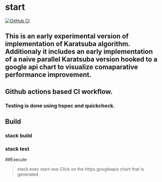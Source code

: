 # start
[![GitHub CI](https://github.com/ThreeEyedGod/Start/workflows/CI/badge.svg)](https://github.com/ThreeEyedGod/Start/actions)

## This is an early experimental version of implementation of Karatsuba algorithm. Additionaly it includes an early implementation of a naive parallel Karatsuba version hooked to a google api chart to visualize comaparative performance improvement.

## Github actions based CI workflow.
### Testing is done using hspec and quickcheck.

## Build
### stack build
### stack test

##Execute
> stack exec start-exe
Click on the https googleapis chart that is generated 